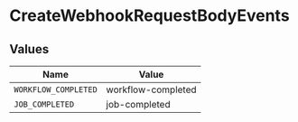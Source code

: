 # CreateWebhookRequestBodyEvents


## Values

| Name                 | Value                |
| -------------------- | -------------------- |
| `WORKFLOW_COMPLETED` | workflow-completed   |
| `JOB_COMPLETED`      | job-completed        |